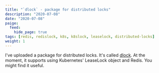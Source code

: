 ```yaml
---
title: "`dlock` - package for distributed locks"
description: "2020-07-08"
date: "2020-07-08"
paige:
  feed:
    hide_page: true
tags: [redis, redislock, k8s, k8slock, leaselock, distributed-locks]
weight: 1
---
```


I've uploaded a package for distributed locks. It's called [dlock](https://github.com/flowerinthenight/dlock). At the moment, it supports using Kubernetes' LeaseLock object and Redis. You might find it useful.

<br>
